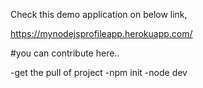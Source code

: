 Check this demo application on below link,

https://mynodejsprofileapp.herokuapp.com/


#you can contribute here..

-get the pull of project
-npm init
-node dev

